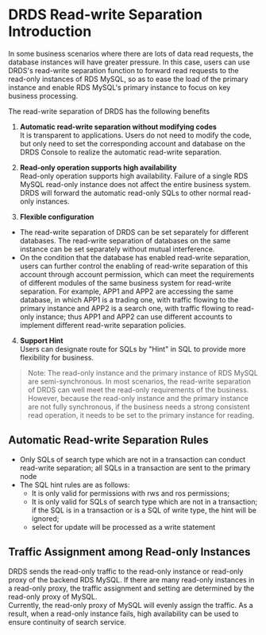#  DRDS Read-write Separation Introduction
In some business scenarios where there are lots of data read requests, the database instances will have greater pressure. In this case, users can use DRDS's read-write separation function to forward read requests to the read-only instances of RDS MySQL, so as to ease the load of the primary instance and enable RDS MySQL's primary instance to focus on key business processing.

The read-write separation of DRDS has the following benefits
1. **Automatic read-write separation without modifying codes** <br>
It is transparent to applications. Users do not need to modify the code, but only need to set the corresponding account and database on the DRDS Console to realize the automatic read-write separation.

2. **Read-only operation supports high availability** <br>
Read-only operation supports high availability. Failure of a single RDS MySQL read-only instance does not affect the entire business system. DRDS will forward the automatic read-only SQLs to other normal read-only instances.

3. **Flexible configuration**<br>
- The read-write separation of DRDS can be set separately for different databases. The read-write separation of databases on the same instance can be set separately without mutual interference.
- On the condition that the database has enabled read-write separation, users can further control the enabling of read-write separation of this account through account permission, which can meet the requirements of different modules of the same business system for read-write separation. For example, APP1 and APP2 are accessing the same database, in which APP1 is a trading one, with traffic flowing to the primary instance and APP2 is a search one, with traffic flowing to read-only instance; thus APP1 and APP2 can use different accounts to implement different read-write separation policies.

4. **Support Hint**<br>
Users can designate route for SQLs by "Hint" in SQL to provide more flexibility for business.

>Note:
The read-only instance and the primary instance of RDS MySQL are semi-synchronous.  In most scenarios, the read-write separation of DRDS can well meet the read-only requirements of the business. However, because the read-only instance and the primary instance are not fully synchronous, if the business needs a strong consistent read operation, it needs to be set to the primary instance for reading.

## Automatic Read-write Separation Rules
- Only SQLs of search type which are not in a transaction can conduct read-write separation; all SQLs in a transaction are sent to the primary node
- The SQL hint rules are as follows: 
  - It is only valid for permissions with rws and ros permissions;
  - It is only valid for SQLs of search type which are not in a transaction; if the SQL is in a transaction or is a SQL of write type, the hint will be ignored;
  - select for update will be processed as a write statement
  
## Traffic Assignment among Read-only Instances
DRDS sends the read-only traffic to the read-only instance or read-only proxy of the backend RDS MySQL. If there are many read-only instances in a read-only proxy, the traffic assignment and setting are determined by the read-only proxy of MySQL.<br>
Currently, the read-only proxy of MySQL will evenly assign the traffic. As a result, when a read-only instance fails, high availability can be used to ensure continuity of search service.

